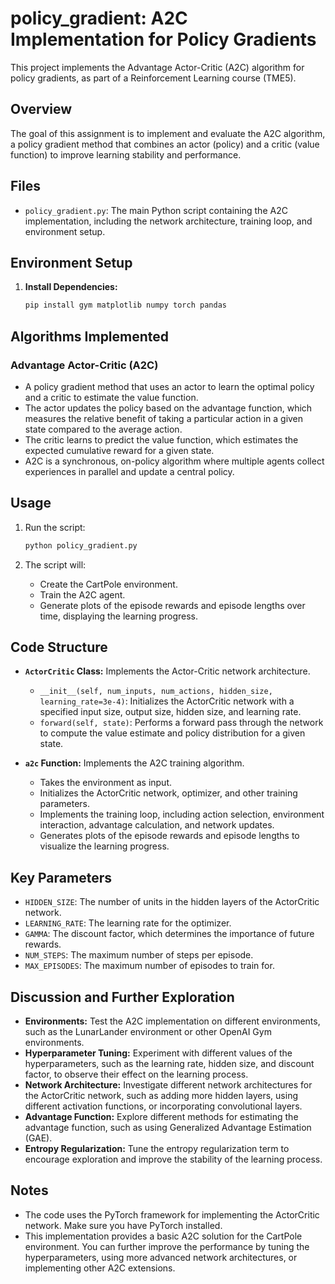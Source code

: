 # policy_gradient: A2C Implementation for Policy Gradients

This project implements the Advantage Actor-Critic (A2C) algorithm for policy gradients, as part of a Reinforcement Learning course (TME5).

## Overview

The goal of this assignment is to implement and evaluate the A2C algorithm, a policy gradient method that combines an actor (policy) and a critic (value function) to improve learning stability and performance.

## Files

*   `policy_gradient.py`: The main Python script containing the A2C implementation, including the network architecture, training loop, and environment setup.

## Environment Setup

1.  **Install Dependencies:**
    ```bash
    pip install gym matplotlib numpy torch pandas
    ```

## Algorithms Implemented

### Advantage Actor-Critic (A2C)

*   A policy gradient method that uses an actor to learn the optimal policy and a critic to estimate the value function.
*   The actor updates the policy based on the advantage function, which measures the relative benefit of taking a particular action in a given state compared to the average action.
*   The critic learns to predict the value function, which estimates the expected cumulative reward for a given state.
*   A2C is a synchronous, on-policy algorithm where multiple agents collect experiences in parallel and update a central policy.

## Usage

1.  Run the script:
    ```bash
    python policy_gradient.py
    ```

2.  The script will:
    *   Create the CartPole environment.
    *   Train the A2C agent.
    *   Generate plots of the episode rewards and episode lengths over time, displaying the learning progress.

## Code Structure

*   **`ActorCritic` Class:** Implements the Actor-Critic network architecture.
    *   `__init__(self, num_inputs, num_actions, hidden_size, learning_rate=3e-4)`: Initializes the ActorCritic network with a specified input size, output size, hidden size, and learning rate.
    *   `forward(self, state)`: Performs a forward pass through the network to compute the value estimate and policy distribution for a given state.

*   **`a2c` Function:** Implements the A2C training algorithm.
    *   Takes the environment as input.
    *   Initializes the ActorCritic network, optimizer, and other training parameters.
    *   Implements the training loop, including action selection, environment interaction, advantage calculation, and network updates.
    *   Generates plots of the episode rewards and episode lengths to visualize the learning progress.

## Key Parameters

*   `HIDDEN_SIZE`: The number of units in the hidden layers of the ActorCritic network.
*   `LEARNING_RATE`: The learning rate for the optimizer.
*   `GAMMA`: The discount factor, which determines the importance of future rewards.
*   `NUM_STEPS`: The maximum number of steps per episode.
*   `MAX_EPISODES`: The maximum number of episodes to train for.

## Discussion and Further Exploration

*   **Environments:** Test the A2C implementation on different environments, such as the LunarLander environment or other OpenAI Gym environments.
*   **Hyperparameter Tuning:** Experiment with different values of the hyperparameters, such as the learning rate, hidden size, and discount factor, to observe their effect on the learning process.
*   **Network Architecture:** Investigate different network architectures for the ActorCritic network, such as adding more hidden layers, using different activation functions, or incorporating convolutional layers.
*   **Advantage Function:** Explore different methods for estimating the advantage function, such as using Generalized Advantage Estimation (GAE).
*   **Entropy Regularization:** Tune the entropy regularization term to encourage exploration and improve the stability of the learning process.

## Notes

*   The code uses the PyTorch framework for implementing the ActorCritic network. Make sure you have PyTorch installed.
*   This implementation provides a basic A2C solution for the CartPole environment. You can further improve the performance by tuning the hyperparameters, using more advanced network architectures, or implementing other A2C extensions.
